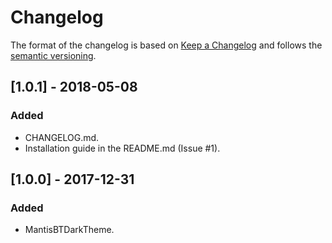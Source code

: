 # Changelog

The format of the changelog is based on [Keep a Changelog](https://keepachangelog.com/en/1.0.0/) and follows the [semantic versioning](http://semver.org/spec/v2.0.0.html).

## [1.0.1] - 2018-05-08
### Added
- CHANGELOG.md.
- Installation guide in the README.md (Issue #1).

## [1.0.0] - 2017-12-31
### Added
- MantisBTDarkTheme.
